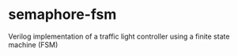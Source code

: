 # semaphore-fsm
 Verilog implementation of a traffic light controller using a finite state machine (FSM)
